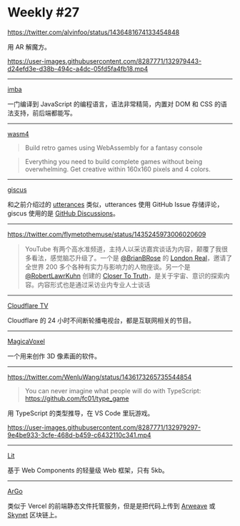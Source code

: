 # Weekly #27

https://twitter.com/alvinfoo/status/1436481674133454848

用 AR 解魔方。

https://user-images.githubusercontent.com/8287771/132979443-d24efd3e-d38b-494c-a4dc-05fd5fa4fb18.mp4

---

[imba](https://imba.io/)

一门编译到 JavaScript 的编程语言，语法非常精简，内置对 DOM 和 CSS 的语法支持，前后端都能写。

---

[wasm4](https://wasm4.org/)

> Build retro games using WebAssembly for a fantasy console

> Everything you need to build complete games without being overwhelming. Get creative within 160x160 pixels and 4 colors.

---

[giscus](https://giscus.app/)

和之前介绍过的 [utterances](https://utteranc.es/) 类似，utterances 使用 GitHub Issue 存储评论， giscus 使用的是 [GitHub Discussions](https://docs.github.com/en/discussions)。

---

https://twitter.com/flymetothemuse/status/1435245973006020609

> YouTube 有两个高水准频道，主持人以采访嘉宾谈话为内容，颠覆了我很多看法，感觉脑芯升级了。一个是 [@BrianBRose](https://twitter.com/BrianBRose) 的 [London Real](https://www.youtube.com/channel/UCCZVmatSqIMTTB8uExk8xEg)，邀请了全世界 200 多个各种有实力与影响力的人物座谈。另一个是 [@RobertLawrKuhn](https://twitter.com/RobertLawrKuhn) 创建的 [Closer To Truth](https://www.youtube.com/channel/UCl9StMQ79LtEvlrskzjoYbQ)，是关于宇宙、意识的探索内容。内容形式也是通过采访业内专业人士谈话

---

[Cloudflare TV](https://cloudflare.tv/live)

Cloudflare 的 24 小时不间断轮播电视台，都是互联网相关的节目。

---

[MagicaVoxel](https://ephtracy.github.io/)

一个用来创作 3D 像素画的软件。

---

https://twitter.com/WenluWang/status/1436173265735544854

> You can never imagine what people will do with TypeScript: https://github.com/fc01/type_game

用 TypeScript 的类型推导，在 VS Code 里玩游戏。

https://user-images.githubusercontent.com/8287771/132979297-9e4be933-3cfe-468d-b459-c6432110c341.mp4

---

[Lit](https://lit.dev/)

基于 Web Components 的轻量级 Web 框架，只有 5kb。

---

[ArGo](https://app.argoapp.net/)

类似于 Vercel 的前端静态文件托管服务，但是是把代码上传到 [Arweave](https://www.arweave.org/) 或 [Skynet](https://siasky.net/) 区块链上。
